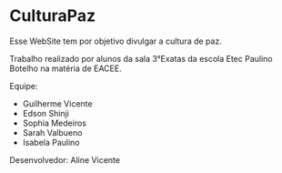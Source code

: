 # CulturaPaz

Esse WebSite tem por objetivo divulgar a cultura de paz.

Trabalho realizado por alunos da sala 3°Exatas da escola Etec Paulino Botelho na matéria de EACEE.

Equipe: 
  - Guilherme Vicente
  - Edson Shinji
  - Sophia Medeiros
  - Sarah Valbueno
  - Isabela Paulino
  
Desenvolvedor:
  Aline Vicente
